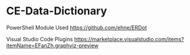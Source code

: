 # CE-Data-Dictionary

PowerShell Module Used
https://github.com/ehne/ERDot

Visual Studio Code Plugins
https://marketplace.visualstudio.com/items?itemName=EFanZh.graphviz-preview
